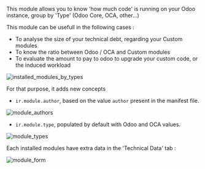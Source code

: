This module allows you to know 'how much code' is running on your Odoo
instance, group by 'Type' (Odoo Core, OCA, other...)

This module can be usefull in the following cases :

- To analyse the size of your technical debt, regarding your Custom
  modules
- To know the ratio between Odoo / OCA and Custom modules
- To evaluate the amount to pay to odoo to upgrade your custom code, or
  the induced workload

![installed_modules_by_types](../static/description/installed_modules_by_types.png)

For that purpose, it adds new concepts

- `ir.module.author`, based on the value `author` present in the
  manifest file.

![module_authors](../static/description/module_authors.png)

- `ir.module.type`, populated by default with Odoo and OCA values.

![module_types](../static/description/module_types.png)

Each installed modules have extra data in the 'Technical Data' tab :

![module_form](../static/description/module_form.png)
